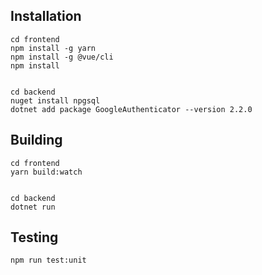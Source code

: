 ## Installation
```console
cd frontend
npm install -g yarn
npm install -g @vue/cli
npm install


cd backend
nuget install npgsql
dotnet add package GoogleAuthenticator --version 2.2.0
```

## Building

```console
cd frontend
yarn build:watch


cd backend
dotnet run
```

## Testing

```console
npm run test:unit
```